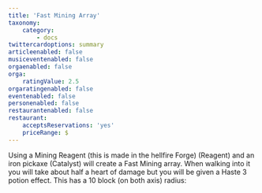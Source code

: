 ```yaml
---
title: 'Fast Mining Array'
taxonomy:
    category:
        - docs
twittercardoptions: summary
articleenabled: false
musiceventenabled: false
orgaenabled: false
orga:
    ratingValue: 2.5
orgaratingenabled: false
eventenabled: false
personenabled: false
restaurantenabled: false
restaurant:
    acceptsReservations: 'yes'
    priceRange: $
---
```


Using a Mining Reagent (this is made in the hellfire Forge) (Reagent) and an iron pickaxe (Catalyst) will create a Fast Mining array. When walking into it you will take about half a heart of damage but you will be given a Haste 3 potion effect. This has a 10 block (on both axis) radius:

